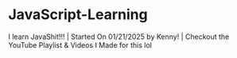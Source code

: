 # JavaScript-Learning
I learn JavaShit!!! | Started On 01/21/2025 by Kenny! | Checkout the YouTube Playlist &amp; Videos I Made for this lol

